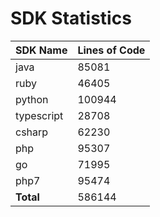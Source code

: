 # SDK Statistics

| SDK Name | Lines of Code |
| -------- | ------------- |
| java | 85081 |
| ruby | 46405 |
| python | 100944 |
| typescript | 28708 |
| csharp | 62230 |
| php | 95307 |
| go | 71995 |
| php7 | 95474 |
| **Total** | 586144 |
